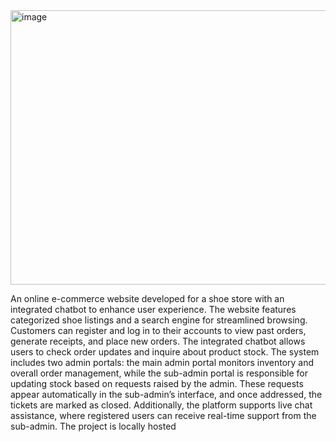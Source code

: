 
  <img width="714" height="439" alt="image" src="https://github.com/user-attachments/assets/e140d7d0-3161-44d8-817d-ddf754e6bc90" />



An online e-commerce website developed for a shoe store with an integrated chatbot to enhance user experience. The website features categorized shoe listings and a search engine for streamlined browsing. Customers can register and log in to their accounts to view past orders, generate receipts, and place new orders. The integrated chatbot allows users to check order updates and inquire about product stock. The system includes two admin portals: the main admin portal monitors inventory and overall order management, while the sub-admin portal is responsible for updating stock based on requests raised by the admin. These requests appear automatically in the sub-admin’s interface, and once addressed, the tickets are marked as closed. Additionally, the platform supports live chat assistance, where registered users can receive real-time support from the sub-admin. The project is locally hosted

